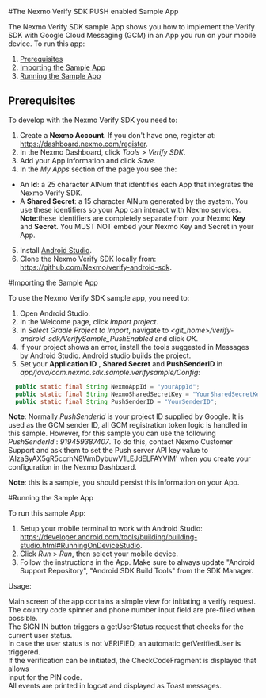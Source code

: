 
#The Nexmo Verify SDK PUSH enabled Sample App

The Nexmo Verify SDK sample App shows you how to implement the Verify SDK with Google Cloud Messaging (GCM) in an App you run on your mobile device. To run this app:

1. <a href="#prereq">Prerequisites</a>
2. <a href="#import">Importing the Sample App</a>
3. <a href="#run">Running the Sample App</a>

## Prerequisites<a name="prereq"></a>

To develop with the Nexmo Verify SDK you need to:

1. Create a __Nexmo Account__. If you don't have one, register at: https://dashboard.nexmo.com/register.
2. In the Nexmo Dashboard, click *Tools* > *Verify SDK*.
3. Add your App information and click *Save*.
4. In the *My Apps* section of the page you see the:
  * An __Id__: a 25 character AlNum that identifies each App that integrates the Nexmo Verify SDK.
  * A __Shared Secret__: a 15 character AlNum generated by the system.
  You use these identifiers so your App can interact with Nexmo services.
  **Note**:these identifiers are completely separate from your Nexmo __Key__ and __Secret__. You MUST NOT embed your Nexmo Key and Secret in your App.
5. Install <a href="http://developer.android.com/tools/studio/index.html"> Android Studio</a>.
6. Clone the Nexmo Verify SDK locally from: https://github.com/Nexmo/verify-android-sdk.


#Importing the Sample App<a name="import"></a>

To use the Nexmo Verify SDK sample app, you need to:

1. Open Android Studio.
2. In the Welcome page, click *Import project*.
3. In *Select Gradle Project to Import*, navigate to *&lt;git_home>/verify-android-sdk/VerifySample_PushEnabled* and click *OK*.
4. If your project shows an error, install the tools suggested in Messages by Android Studio.
  Android studio builds the project.
5. Set your __Application ID__ , __Shared Secret__ and __PushSenderID__  in *app/java/com.nexmo.sdk.sample.verifysample/Config*:
  ```java
    public static final String NexmoAppId = "yourAppId";
    public static final String NexmoSharedSecretKey = "YourSharedSecretKey";
    public static final String PushSenderID = "YourSenderID";
```

**Note**: Normally *PushSenderId* is your project ID supplied by Google. It is used as the GCM sender ID, all GCM registration token logic is handled in this sample. However, for this sample you can use the following *PushSenderId* : *919459387407*. To do this, contact Nexmo Customer Support and ask them to set the Push server API key value to 'AIzaSyAX5gR5ccrhN8WmDybuwV1LEJdELFAYVIM' when you create your configuration in the Nexmo Dashboard.

**Note**: this is a sample, you should persist this information on your App.

#Running the Sample App<a name="run"></a>

To run this sample App:

1. Setup your mobile terminal to work with Android Studio: https://developer.android.com/tools/building/building-studio.html#RunningOnDeviceStudio.
2. Click *Run* > *Run*, then select your mobile device.
3. Follow the instructions in the App.
Make sure to always update "Android Support Repository", "Android SDK Build Tools" from the SDK Manager.

Usage:

Main screen of the app contains a simple view for initiating a verify request.<br />
The country code spinner and phone number input field are pre-filled when possible.<br />
The SIGN IN button triggers a getUserStatus request that checks for the current user status.<br />
In case the user status is not VERIFIED, an automatic getVerifiedUser is triggered.<br />
If the verification can be initiated, the CheckCodeFragment is displayed that allows<br />
input for the PIN code.<br />
All events are printed in logcat and displayed as Toast messages.
